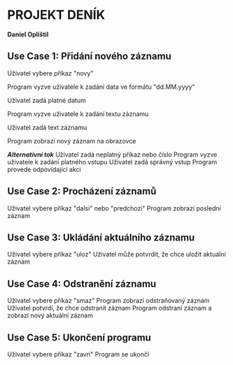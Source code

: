 # PROJEKT DENÍK
**Daniel Oplíštil**

## Use Case 1: Přidání nového záznamu
Uživatel vybere příkaz "novy"

Program vyzve uživatele k zadání data ve formátu "dd.MM.yyyy"

Uživatel zadá platné datum

Program vyzve uživatele k zadání textu záznamu

Uživatel zadá text záznamu

Program zobrazí nový záznam na obrazovce

***Alternativní tok***
Uživatel zadá neplatný příkaz nebo číslo
Program vyzve uživatele k zadání platného vstupu
Uživatel zadá správný vstup
Program provede odpovídající akci

## Use Case 2: Procházení záznamů
Uživatel vybere příkaz "dalsi" nebo "predchozi"
Program zobrazí poslední záznam
## Use Case 3: Ukládání aktuálního záznamu
Uživatel vybere příkaz "uloz"
Uživatel může potvrdit, že chce uložit aktuální záznam
## Use Case 4: Odstranění záznamu
Uživatel vybere příkaz "smaz"
Program zobrazí odstraňovaný záznam
Uživatel potvrdí, že chce odstranit záznam
Program odstraní záznam a zobrazí nový aktuální záznam
## Use Case 5: Ukončení programu
Uživatel vybere příkaz "zavri"
Program se ukončí

